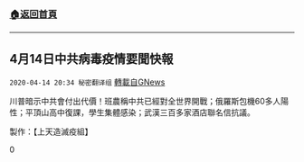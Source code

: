 ###  [:house:返回首頁](https://github.com/ourhimalayas/txt)
---

## 4月14日中共病毒疫情要聞快報
`2020-04-14 20:34 秘密翻译组` [轉載自GNews](https://gnews.org/zh-hant/173064/)

川普暗示中共會付出代價！班農稱中共已經對全世界開戰；俄羅斯包機60多人陽性；平頂山高中復課，學生集體感染；武漢三百多家酒店聯名信抗議。



製作：【上天造滅疫組】

0
